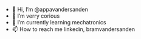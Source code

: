 - 👋 Hi, I’m @appavandersanden
- 👀 I’m verry corious
- 🌱 I’m currently learning mechatronics
- 📫 How to reach me linkedin, bramvandersanden

<!---
appavandersanden/appavandersanden is a ✨ special ✨ repository because its `README.md` (this file) appears on your GitHub profile.
You can click the Preview link to take a look at your changes.
--->
